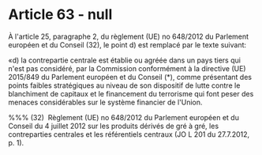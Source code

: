 # Article 63 - null


À l'article 25, paragraphe 2, du règlement (UE) no 648/2012 du Parlement européen et du Conseil (32), le point d) est remplacé par le texte suivant:

«d) la contrepartie centrale est établie ou agréée dans un pays tiers qui n'est pas considéré, par la Commission conformément à la directive (UE) 2015/849 du Parlement européen et du Conseil (*), comme présentant des points faibles stratégiques au niveau de son dispositif de lutte contre le blanchiment de capitaux et le financement du terrorisme qui font peser des menaces considérables sur le système financier de l'Union.

%%% (32)  Règlement (UE) no 648/2012 du Parlement européen et du Conseil du 4 juillet 2012 sur les produits dérivés de gré à gré, les contreparties centrales et les référentiels centraux (JO L 201 du 27.7.2012, p. 1).
